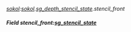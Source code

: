 _[sokol](../../modules/sokol/sokol-module.md):[sokol](../../modules/sokol/sokol-module.md).[sg\_depth\_stencil\_state](../../modules/sokol/sokol-sg_depth_stencil_state.md).stencil\_front_
##### Field stencil\_front:[sg_stencil_state](../../modules/sokol/sokol-sg_stencil_state.md)
